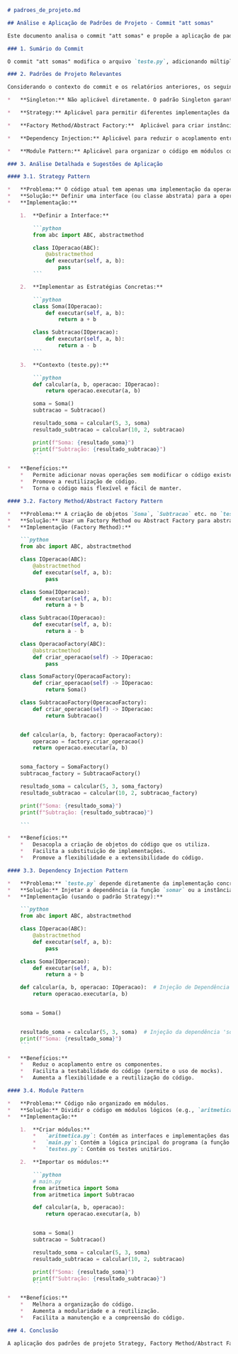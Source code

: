 ```markdown
# padroes_de_projeto.md

## Análise e Aplicação de Padrões de Projeto - Commit "att somas"

Este documento analisa o commit "att somas" e propõe a aplicação de padrões de projeto para melhorar a modularidade, o baixo acoplamento e a testabilidade do código. Ele complementa os relatórios de arquitetura, heurísticas e princípios SOLID já elaborados.

### 1. Sumário do Commit

O commit "att somas" modifica o arquivo `teste.py`, adicionando múltiplas chamadas à função `somar` da biblioteca `c_lib` e introduzindo importações redundantes da mesma.

### 2. Padrões de Projeto Relevantes

Considerando o contexto do commit e os relatórios anteriores, os seguintes padrões de projeto são relevantes para melhorar o design:

*   **Singleton:** Não aplicável diretamente. O padrão Singleton garante que uma classe tenha apenas uma instância e fornece um ponto de acesso global a ela. Não há necessidade de garantir uma única instância da função `somar` ou da biblioteca `c_lib`.

*   **Strategy:** Aplicável para permitir diferentes implementações da operação de soma.

*   **Factory Method/Abstract Factory:**  Aplicável para criar instâncias de diferentes implementações da operação de soma.

*   **Dependency Injection:** Aplicável para reduzir o acoplamento entre `teste.py` e a implementação concreta da função `somar`.

*   **Module Pattern:** Aplicável para organizar o código em módulos coesos e bem definidos.

### 3. Análise Detalhada e Sugestões de Aplicação

#### 3.1. Strategy Pattern

*   **Problema:** O código atual tem apenas uma implementação da operação de soma. Se precisarmos adicionar outras operações (subtração, multiplicação, etc.) ou diferentes algoritmos de soma, o código precisaria ser modificado diretamente.
*   **Solução:** Definir uma interface (ou classe abstrata) para a operação aritmética e criar classes concretas que implementem essa interface para cada operação específica.
*   **Implementação:**

    1.  **Definir a Interface:**

        ```python
        from abc import ABC, abstractmethod

        class IOperacao(ABC):
            @abstractmethod
            def executar(self, a, b):
                pass
        ```

    2.  **Implementar as Estratégias Concretas:**

        ```python
        class Soma(IOperacao):
            def executar(self, a, b):
                return a + b

        class Subtracao(IOperacao):
            def executar(self, a, b):
                return a - b
        ```

    3.  **Contexto (teste.py):**

        ```python
        def calcular(a, b, operacao: IOperacao):
            return operacao.executar(a, b)

        soma = Soma()
        subtracao = Subtracao()

        resultado_soma = calcular(5, 3, soma)
        resultado_subtracao = calcular(10, 2, subtracao)

        print(f"Soma: {resultado_soma}")
        print(f"Subtração: {resultado_subtracao}")
        ```

*   **Benefícios:**
    *   Permite adicionar novas operações sem modificar o código existente (Open/Closed Principle).
    *   Promove a reutilização de código.
    *   Torna o código mais flexível e fácil de manter.

#### 3.2. Factory Method/Abstract Factory Pattern

*   **Problema:** A criação de objetos `Soma`, `Subtracao` etc. no `teste.py` acopla o código à implementação concreta.
*   **Solução:** Usar um Factory Method ou Abstract Factory para abstrair o processo de criação dos objetos `IOperacao`.
*   **Implementação (Factory Method):**

    ```python
    from abc import ABC, abstractmethod

    class IOperacao(ABC):
        @abstractmethod
        def executar(self, a, b):
            pass

    class Soma(IOperacao):
        def executar(self, a, b):
            return a + b

    class Subtracao(IOperacao):
        def executar(self, a, b):
            return a - b

    class OperacaoFactory(ABC):
        @abstractmethod
        def criar_operacao(self) -> IOperacao:
            pass

    class SomaFactory(OperacaoFactory):
        def criar_operacao(self) -> IOperacao:
            return Soma()

    class SubtracaoFactory(OperacaoFactory):
        def criar_operacao(self) -> IOperacao:
            return Subtracao()


    def calcular(a, b, factory: OperacaoFactory):
        operacao = factory.criar_operacao()
        return operacao.executar(a, b)


    soma_factory = SomaFactory()
    subtracao_factory = SubtracaoFactory()

    resultado_soma = calcular(5, 3, soma_factory)
    resultado_subtracao = calcular(10, 2, subtracao_factory)

    print(f"Soma: {resultado_soma}")
    print(f"Subtração: {resultado_subtracao}")

    ```

*   **Benefícios:**
    *   Desacopla a criação de objetos do código que os utiliza.
    *   Facilita a substituição de implementações.
    *   Promove a flexibilidade e a extensibilidade do código.

#### 3.3. Dependency Injection Pattern

*   **Problema:** `teste.py` depende diretamente da implementação concreta da função `somar` (ou das classes `Soma`, `Subtracao` se o padrão Strategy for aplicado).
*   **Solução:** Injetar a dependência (a função `somar` ou a instância de `IOperacao`) no `teste.py` (ou nas funções que a utilizam) em vez de importá-la diretamente.
*   **Implementação (usando o padrão Strategy):**

    ```python
    from abc import ABC, abstractmethod

    class IOperacao(ABC):
        @abstractmethod
        def executar(self, a, b):
            pass

    class Soma(IOperacao):
        def executar(self, a, b):
            return a + b

    def calcular(a, b, operacao: IOperacao):  # Injeção de Dependência
        return operacao.executar(a, b)


    soma = Soma()


    resultado_soma = calcular(5, 3, soma)  # Injeção da dependência 'soma'
    print(f"Soma: {resultado_soma}")
    ```

*   **Benefícios:**
    *   Reduz o acoplamento entre os componentes.
    *   Facilita a testabilidade do código (permite o uso de mocks).
    *   Aumenta a flexibilidade e a reutilização do código.

#### 3.4. Module Pattern

*   **Problema:** Código não organizado em módulos.
*   **Solução:** Dividir o código em módulos lógicos (e.g., `aritmetica.py`, `main.py`, `testes.py`).
*   **Implementação:**

    1.  **Criar módulos:**
        *   `aritmetica.py`: Contém as interfaces e implementações das operações aritméticas (IOperacao, Soma, Subtracao, etc.).
        *   `main.py`: Contém a lógica principal do programa (a função `calcular` e as chamadas para exibir os resultados).
        *   `testes.py`: Contém os testes unitários.

    2.  **Importar os módulos:**

        ```python
        # main.py
        from aritmetica import Soma
        from aritmetica import Subtracao

        def calcular(a, b, operacao):
            return operacao.executar(a, b)


        soma = Soma()
        subtracao = Subtracao()

        resultado_soma = calcular(5, 3, soma)
        resultado_subtracao = calcular(10, 2, subtracao)

        print(f"Soma: {resultado_soma}")
        print(f"Subtração: {resultado_subtracao}")
        ```

*   **Benefícios:**
    *   Melhora a organização do código.
    *   Aumenta a modularidade e a reutilização.
    *   Facilita a manutenção e a compreensão do código.

### 4. Conclusão

A aplicação dos padrões de projeto Strategy, Factory Method/Abstract Factory, Dependency Injection e Module Pattern pode melhorar significativamente a qualidade, a flexibilidade e a testabilidade do código no commit "att somas". Ao seguir esses padrões, o código se torna mais fácil de manter, estender e reutilizar, além de estar mais alinhado com os princípios SOLID.
```